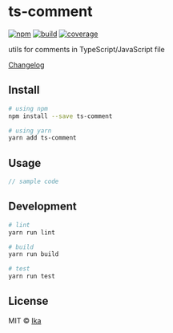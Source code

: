# ts-comment

[![npm](https://img.shields.io/npm/v/ts-comment.svg)](https://www.npmjs.com/package/ts-comment)
[![build](https://img.shields.io/travis/ikatyang/ts-comment/master.svg)](https://travis-ci.org/ikatyang/ts-comment/builds)
[![coverage](https://img.shields.io/codecov/c/github/ikatyang/ts-comment.svg)](https://codecov.io/gh/ikatyang/ts-comment)

utils for comments in TypeScript/JavaScript file

[Changelog](https://github.com/ikatyang/ts-comment/blob/master/CHANGELOG.md)

## Install

```sh
# using npm
npm install --save ts-comment

# using yarn
yarn add ts-comment
```

## Usage

```ts
// sample code
```

## Development

```sh
# lint
yarn run lint

# build
yarn run build

# test
yarn run test
```

## License

MIT © [Ika](https://github.com/ikatyang)
